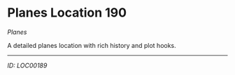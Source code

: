 # Planes Location 190

*Planes*

A detailed planes location with rich history and plot hooks.

---
*ID: LOC00189*